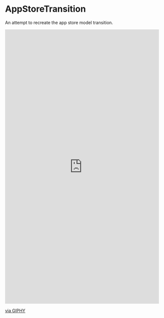 # AppStoreTransition


An attempt to recreate the app store model transition.



<div style="width:100%;height:0;padding-bottom:178%;position:relative;"><iframe src="https://giphy.com/embed/9S3htuUPl0KHVEL75g" width="100%" height="100%" style="position:absolute" frameBorder="0" class="giphy-embed" allowFullScreen></iframe></div><p><a href="https://giphy.com/gifs/9S3htuUPl0KHVEL75g">via GIPHY</a></p>
